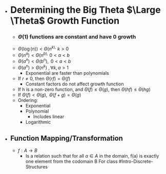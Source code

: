 - # Determining the Big Theta $\Large \Theta$ Growth Function
	- ### $\Theta(1)$ functions are constant and have 0 growth
	- $\Theta(\log(n)) < \Theta(n^{k),} \text{  }k>{0}$
	- $\Theta(n^a) < \Theta(n^{b),}\text{  }0<a<b$
	- $\Theta(a^n) < \Theta(b^{n}),\text{  }0<a<b$
	- $\Theta(a^{n}) > \Theta(n^{k})\text{ }, \forall k, a>1$
		- Exponential are faster than polynomials
	- If $r \neq 0$, then $\Theta(rf)=\Theta(f)$
		- Constant factors do not affect growth function
	- If h is a non-zero function, and $\Theta(f) \leq \Theta(g)$, then $\Theta(hf) \leq \Theta(hg)$
	- If $\Theta(f) < \Theta(g), \text{ } \Theta(f+g)=\Theta(g)$
	- Ordering:
		- Exponential
		- Polynomial
			- Includes linear
		- Logarithmic
- ## Function Mapping/Transformation
	- $f:A\to B$
		- Is a relation such that for all $a \in A$ in the domain, f(a) is exactly one element from the codomain B
For class #Intro-Discrete-Structures 